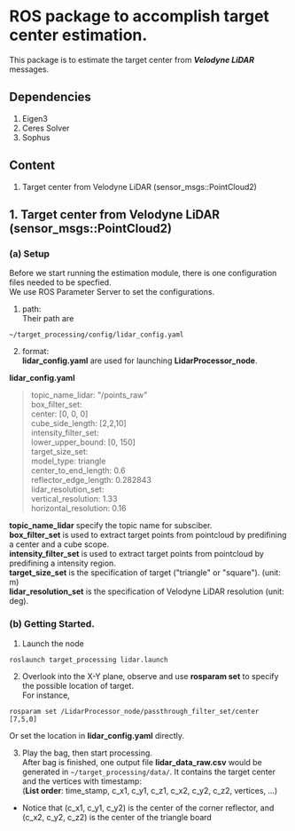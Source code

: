 # ROS package to accomplish target center estimation.

This package is to estimate the target center from ***Velodyne LiDAR*** messages.  

## Dependencies
1. Eigen3
2. Ceres Solver
3. Sophus

## Content
1. Target center from Velodyne LiDAR (sensor_msgs::PointCloud2)

## 1. Target center from Velodyne LiDAR (sensor_msgs::PointCloud2)

### (a) Setup
Before we start running the estimation module, there is one configuration files needed to be specfied.  
We use ROS Parameter Server to set the configurations.  

1. path:  
Their path are  
```
~/target_processing/config/lidar_config.yaml
```

2. format:  
**lidar_config.yaml** are used for launching **LidarProcessor_node**.  

**lidar_config.yaml**  
> topic_name_lidar: "/points_raw"  
> box_filter_set:  
>   center: [0, 0, 0]  
>   cube_side_length: [2,2,10]  
> intensity_filter_set:  
>   lower_upper_bound: [0, 150]  
> target_size_set:  
>   model_type: triangle  
>   center_to_end_length: 0.6  
>   reflector_edge_length: 0.282843  
> lidar_resolution_set:  
>   vertical_resolution: 1.33  
>   horizontal_resolution: 0.16  

**topic_name_lidar** specify the topic name for subsciber.  
**box_filter_set** is used to extract target points from pointcloud by predifining a center and a cube scope.  
**intensity_filter_set** is used to extract target points from pointcloud by predifining a intensity region.  
**target_size_set** is the specification of target ("triangle" or "square"). (unit: m)  
**lidar_resolution_set** is the specification of Velodyne LiDAR resolution (unit: deg).  


### (b) Getting Started.
1. Launch the node  
```
roslaunch target_processing lidar.launch
```

2. Overlook into the X-Y plane, observe and use **rosparam set** to specify the possible location of target.  
For instance,
```
rosparam set /LidarProcessor_node/passthrough_filter_set/center [7,5,0]
```
Or set the location in **lidar_config.yaml** directly.  

3. Play the bag, then start processing.  
After bag is finished, one output file **lidar_data_raw.csv** would be generated in ```~/target_processing/data/```. It contains the target center and the vertices with timestamp:  
(**List order**: time_stamp, c_x1, c_y1, c_z1, c_x2, c_y2, c_z2, vertices, ...)   
* Notice that (c_x1, c_y1, c_y2) is the center of the corner reflector, and (c_x2, c_y2, c_z2) is the center of the triangle board  


